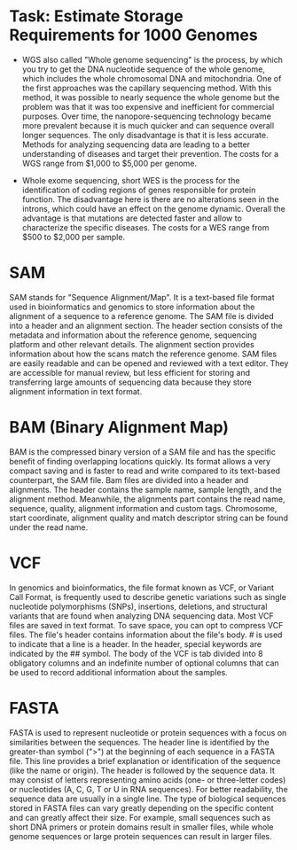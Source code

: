 
#  Task: Estimate Storage Requirements for 1000 Genomes

- WGS also called "Whole genome sequencing" is the process, by which 
you try to get the DNA nucleotide sequence of the whole genome, which includes the whole chromosomal DNA and mitochondria. 
One of the first approaches was the capillary sequencing method. With this method, it was possible to nearly sequence the whole genome but 
the problem was that it was too expensive and inefficient for commercial purposes. 
Over time, the nanopore-sequencing technology became more prevalent because it is much quicker and can sequence 
overall longer sequences. The only disadvantage is that it is less accurate. 
Methods for analyzing sequencing data are leading to a better understanding of diseases and target their prevention.
The costs for a WGS range from $1,000 to $5,000 per genome. 


- Whole exome sequencing, short WES is the process for the identification of coding regions of genes responsible for protein function. 
The disadvantage here is there are no alterations seen in the introns, which could have an effect on the genome dynamic. 
Overall the advantage is that mutations are detected faster and allow to characterize the specific diseases.
The costs for a WES range from $500 to $2,000 per sample. 

#  SAM 

SAM stands for "Sequence Alignment/Map". It is a text-based file format used in bioinformatics and genomics to store information
about the alignment of a sequence to a reference genome. The SAM file is divided into a header and an alignment section. 
The header section consists of the metadata and information about the reference genome, sequencing platform and other relevant details.
The alignment section provides information about how the scans match the reference genome. SAM files are easily readable and can be opened and reviewed with a text editor. They are accessible for manual review, but less efficient for storing and transferring large amounts of sequencing data because they store alignment information in text format. 


# BAM (Binary Alignment Map) 

BAM is the compressed binary version of a SAM file and has the specific benefit of finding overlapping locations quickly.
Its format allows a very compact saving and is faster to read and write compared to its text-based counterpart, the SAM file.
Bam files are divided into a header and alignments. 
The header contains the sample name, sample length, and the alignment method. Meanwhile, the alignments part contains the read name,
sequence, quality, alignment information and custom tags. 
Chromosome, start coordinate, alignment quality and match descriptor string can be found under the read name. 

#  VCF

In genomics and bioinformatics, the file format known as VCF, or Variant Call Format, is frequently used to describe genetic variations such as single nucleotide polymorphisms (SNPs), insertions, deletions, and structural variants that are found when analyzing DNA sequencing data. Most VCF files are saved in text format. To save space, you can opt to compress VCF files. The file's header contains information about the file's body. # is used to indicate that a line is a header. In the header, special keywords are indicated by the ## symbol. The body of the VCF is tab divided into 8 obligatory columns and an indefinite number of optional columns that can be used to record additional information about the samples.



#  FASTA

FASTA is used to represent nucleotide or protein sequences with a focus on similarities between the sequences. 
The header line is identified by the greater-than symbol (">") at the beginning of each sequence in a FASTA file.
This line provides a brief explanation or identification of the sequence (like the name or origin). 
The header is followed by the sequence data. It may consist of letters representing amino acids 
(one- or three-letter codes) or nucleotides (A, C, G, T or U in RNA sequences). For better readability,
the sequence data are usually in a single line. The type of biological sequences stored in FASTA files can vary
greatly depending on the specific content and can greatly affect their size. For example, small sequences such as
short DNA primers or protein domains result in smaller files, 
while whole genome sequences or large protein sequences can result in larger files.



